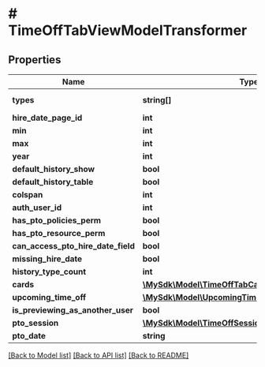 # # TimeOffTabViewModelTransformer

## Properties

Name | Type | Description | Notes
------------ | ------------- | ------------- | -------------
**types** | **string[]** | Class PtoTabDataTransformer | [optional]
**hire_date_page_id** | **int** |  | [optional]
**min** | **int** |  | [optional]
**max** | **int** |  | [optional]
**year** | **int** |  | [optional]
**default_history_show** | **bool** |  | [optional]
**default_history_table** | **bool** |  | [optional]
**colspan** | **int** |  | [optional]
**auth_user_id** | **int** |  | [optional]
**has_pto_policies_perm** | **bool** |  | [optional]
**has_pto_resource_perm** | **bool** |  | [optional]
**can_access_pto_hire_date_field** | **bool** |  | [optional]
**missing_hire_date** | **bool** |  | [optional]
**history_type_count** | **int** |  | [optional]
**cards** | [**\MySdk\Model\TimeOffTabCardTransformer[]**](TimeOffTabCardTransformer.md) |  | [optional]
**upcoming_time_off** | [**\MySdk\Model\UpcomingTimeOffTransformerOld[]**](UpcomingTimeOffTransformerOld.md) |  | [optional]
**is_previewing_as_another_user** | **bool** |  | [optional]
**pto_session** | [**\MySdk\Model\TimeOffSessionViewModelTransformer**](TimeOffSessionViewModelTransformer.md) |  | [optional]
**pto_date** | **string** |  | [optional]

[[Back to Model list]](../../README.md#models) [[Back to API list]](../../README.md#endpoints) [[Back to README]](../../README.md)
